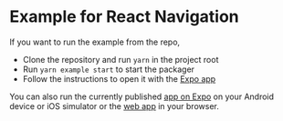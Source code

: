 # Example for React Navigation

If you want to run the example from the repo,

- Clone the repository and run `yarn` in the project root
- Run `yarn example start` to start the packager
- Follow the instructions to open it with the [Expo app](https://expo.dev/)

You can also run the currently published [app on Expo](https://expo.dev/@react-navigation/react-navigation-example) on your Android device or iOS simulator or the [web app](https://react-navigation-example.netlify.com/) in your browser.
